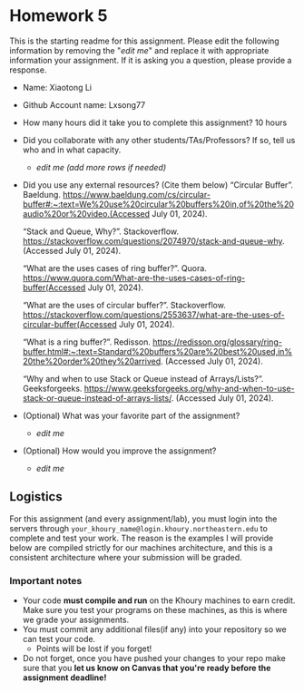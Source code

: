 # Homework 5

This is the starting readme for this assignment.  Please edit the following information by removing the "*edit me*" and replace it with appropriate information your assignment. If it is asking you a question, please provide a response.

- Name: Xiaotong Li
- Github Account name: Lxsong77
- How many hours did it take you to complete this assignment? 10 hours
- Did you collaborate with any other students/TAs/Professors? If so, tell us who and in what capacity.
  - *edit me (add more rows if needed)*
- Did you use any external resources? (Cite them below)
  “Circular Buffer”. Baeldung. https://www.baeldung.com/cs/circular-buffer#:~:text=We%20use%20circular%20buffers%20in,of%20the%20audio%20or%20video.(Accessed July 01, 2024).
  
  “Stack and Queue, Why?”. Stackoverflow. https://stackoverflow.com/questions/2074970/stack-and-queue-why. (Accessed July 01, 2024).
  
  “What are the uses cases of ring buffer?”. Quora. https://www.quora.com/What-are-the-uses-cases-of-ring-buffer(Accessed July 01, 2024).
  
  “What are the uses of circular buffer?”. Stackoverflow. https://stackoverflow.com/questions/2553637/what-are-the-uses-of-circular-buffer(Accessed July 01, 2024).
  
  “What is a ring buffer?”. Redisson. https://redisson.org/glossary/ring-buffer.html#:~:text=Standard%20buffers%20are%20best%20used,in%20the%20order%20they%20arrived. (Accessed July 01, 2024).
  
  “Why and when to use Stack or Queue instead of Arrays/Lists?”. Geeksforgeeks. https://www.geeksforgeeks.org/why-and-when-to-use-stack-or-queue-instead-of-arrays-lists/. (Accessed July 01, 2024).
- (Optional) What was your favorite part of the assignment? 
  - *edit me*
- (Optional) How would you improve the assignment? 
  - *edit me*

## Logistics

For this assignment (and every assignment/lab), you must login into the servers through `your_khoury_name@login.khoury.northeastern.edu` to complete and test your work. The reason is the examples I will provide below are compiled strictly for our machines architecture, and this is a consistent architecture where your submission will be graded.

### Important notes

* Your code **must compile and run** on the Khoury machines to earn credit. Make sure you test your programs on these machines, as this is where we grade your assignments.
* You must commit any additional files(if any) into your repository so we can test your code.
  * Points will be lost if you forget!
* Do not forget, once you have pushed your changes to your repo make sure that you **let us know on Canvas that you're ready before the assignment deadline!**
